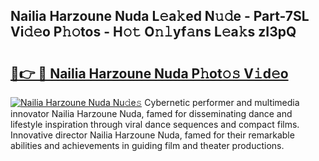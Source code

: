 ## Nailia Harzoune Nuda L𝚎a𝚔ed N𝚞𝚍e - Part-7SL Vi𝚍𝚎o P𝚑𝚘tos - H𝚘𝚝 O𝚗𝚕yf𝚊ns L𝚎a𝚔s zI3pQ

# <h2><a href="http://kf3c0fd.oniu.top/?m=Nailia+Harzoune+Nuda">🔗👉 🔴 Nailia Harzoune Nuda P𝚑ot𝚘𝚜 V𝚒d𝚎o</a></h2>

[![Nailia Harzoune Nuda Nu𝚍e𝚜](https://i.imgur.com/0qMVB7G.gif)](http://kf3c0fd.oniu.top/?m=Nailia+Harzoune+Nuda)
Cybernetic performer and multimedia innovator Nailia Harzoune Nuda, famed for disseminating dance and lifestyle inspiration through viral dance sequences and compact films. Innovative director Nailia Harzoune Nuda, famed for their remarkable abilities and achievements in guiding film and theater productions.  
